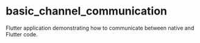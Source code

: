 # basic_channel_communication

Flutter application demonstrating how to communicate between native and Flutter code.

